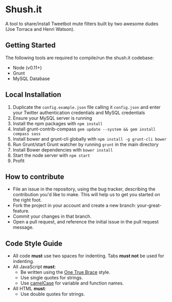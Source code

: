 # Shush.it

A tool to share/install Tweetbot mute filters built by two awesome dudes (Joe Torraca and Henri Watson).

## Getting Started

The following tools are required to compile/run the shush.it codebase:

* Node (v0.11+)
* Grunt
* MySQL Database

## Local Installation

1. Duplicate the `config.example.json` file calling it `config.json` and enter your Twitter authentication credentials and MySQL credentials
2. Ensure your MySQL server is running
1. Install the npm packages with `npm install`
1. Install grunt-contrib-compass `gem update --system && gem install compass sass`
2. Install bower and grunt-cli globally with `npm install -g grunt-cli bower`
2. Run Grunt/start Grunt watcher by running `grunt` in the main directory
3. Install Bower dependencies with `bower install`
3. Start the node server with `npm start`
4. Profit

## How to contribute

* File an issue in the repository, using the bug tracker, describing the contribution you'd like to make. This will help us to get you started on the right foot.
* Fork the project in your account and create a new branch: your-great-feature.
* Commit your changes in that branch.
* Open a pull request, and reference the initial issue in the pull request message.

## Code Style Guide

* All code **must** use two spaces for indenting. Tabs **must not** be used for indenting.
* All JavaScript **must**:
  * Be written using the [One True Brace](https://en.wikipedia.org/wiki/Indent_style#Variant:_1TBS) style.
  * Use single quotes for strings.
  * Use [camelCase](https://en.wikipedia.org/wiki/CamelCase) for variable and function names.
* All HTML **must**:
  * Use double quotes for strings.
